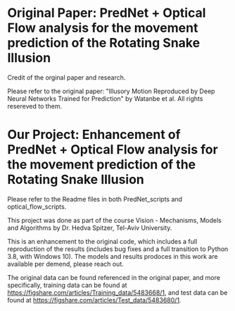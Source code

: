 # Original Paper: PredNet + Optical Flow analysis for the movement prediction of the Rotating Snake Illusion

Credit of the orginal paper and research.

Please refer to the original paper: "Illusory Motion Reproduced by Deep Neural Networks Trained for Prediction" by Watanbe et al. 
All rights resereved to them.

# Our Project: Enhancement of PredNet + Optical Flow analysis for the movement prediction of the Rotating Snake Illusion

Please refer to the Readme files in both PredNet_scripts and optical_flow_scripts.

This project was done as part of the course Vision - Mechanisms, Models and Algorithms by Dr. Hedva Spitzer, Tel-Aviv University.

This is an enhancement to the original code, which includes a full reproduction of the results (includes bug fixes and a full transition to Python 3.8, with Windows 10).
The models and results prodoces in this work are available per demend, please reach out.

The original data can be found referenced in the original paper, and more specifically, training data can be found at https://figshare.com/articles/Training_data/5483668/1, and test data can be found at https://figshare.com/articles/Test_data/5483680/1.


